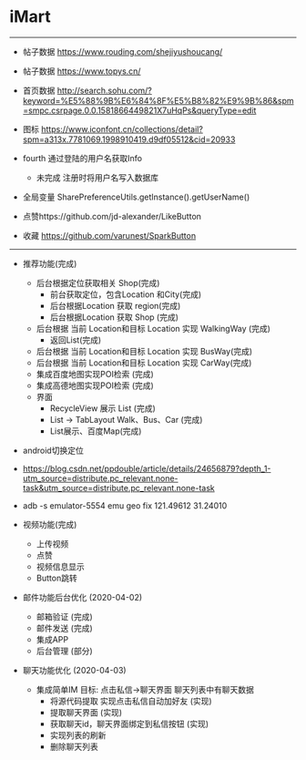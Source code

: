 # iMart
---
- 帖子数据 https://www.rouding.com/shejiyushoucang/
- 帖子数据 https://www.topys.cn/
- 首页数据 http://search.sohu.com/?keyword=%E5%88%9B%E6%84%8F%E5%B8%82%E9%9B%86&spm=smpc.csrpage.0.0.1581866449821X7uHqPs&queryType=edit
- 图标 https://www.iconfont.cn/collections/detail?spm=a313x.7781069.1998910419.d9df05512&cid=20933
 
- fourth 通过登陆的用户名获取Info
  - 未完成 注册时将用户名写入数据库

- 全局变量 SharePreferenceUtils.getInstance().getUserName()
- 点赞https://github.com/jd-alexander/LikeButton
- 收藏 https://github.com/varunest/SparkButton

---

- 推荐功能(完成)

  - 后台根据定位获取相关 Shop(完成)
    - 前台获取定位，包含Location 和City(完成)
    - 后台根据Location 获取 region(完成)
    - 后台根据Location 获取 Shop (完成)
  - 后台根据 当前 Location和目标 Location 实现 WalkingWay (完成)
    - 返回List<String>(完成)
  - 后台根据 当前 Location和目标 Location 实现 BusWay(完成)
  - 后台根据 当前 Location和目标 Location 实现 CarWay(完成)
  - 集成百度地图实现POI检索 (完成)
  - 集成高德地图实现POI检索 (完成)
  - 界面
    - RecycleView 展示 List (完成)
    - List -> TabLayout Walk、Bus、Car (完成)
    - List展示、百度Map(完成)
- android切换定位
 - https://blog.csdn.net/ppdouble/article/details/24656879?depth_1-utm_source=distribute.pc_relevant.none-task&utm_source=distribute.pc_relevant.none-task
 - adb -s emulator-5554 emu geo fix 121.49612 31.24010
- 视频功能(完成)
  - 上传视频
  - 点赞
  - 视频信息显示
  - Button跳转
- 邮件功能后台优化 (2020-04-02)
  - 邮箱验证 (完成)
  - 邮件发送 (完成)
  - 集成APP
  - 后台管理 (部分)
- 聊天功能优化 (2020-04-03)
  - 集成简单IM 目标: 点击私信->聊天界面 聊天列表中有聊天数据
    - 将源代码提取 实现点击私信自动加好友 (实现)
    - 提取聊天界面 (实现)
    - 获取聊天id，聊天界面绑定到私信按钮 (实现)
    - 实现列表的刷新 
    - 删除聊天列表

